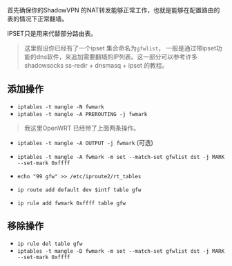 首先确保你的ShadowVPN 的NAT转发能够正常工作，也就是能够在配置路由的表的情况下正常翻墙。 

IPSET只是用来代替部分路由表。

> 这里假设你已经有了一个ipset 集合命名为`gfwlist`， 一般是通过带ipset功能的dns软件，来追加需要翻墙的IP列表。这一部分可以参考许多shadowsocks ss-redir + dnsmasq + ipset 的教程。

添加操作
-------
+ `iptables -t mangle -N fwmark`
+ `iptables -t mangle -A PREROUTING -j fwmark`

> 我这里OpenWRT 已经带了上面两条操作。
+ `iptables -t mangle -A OUTPUT -j fwmark` (可选)

+ `iptables -t mangle -A fwmark -m set --match-set gfwlist dst -j MARK --set-mark 0xffff`
+ `echo "99 gfw" >> /etc/iproute2/rt_tables`
+ `ip route add default dev $intf table gfw`
+ `ip rule add fwmark 0xffff table gfw`

移除操作
-------
+ `ip rule del table gfw`
+ `iptables -t mangle -D fwmark -m set --match-set gfwlist dst -j MARK --set-mark 0xffff`
